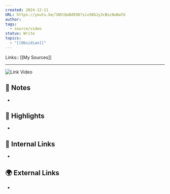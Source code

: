```yaml
---
created: 2024-12-11
URL: https://youtu.be/lN5tQoBd930?si=58GJy3cBscNuNaTd
author: 
tags:
  - source/video
status: Write
topics:
  - "[[Obsidian]]"
---
```

Links:: [[My Sources]]

---

![Link Video](https://youtu.be/lN5tQoBd930?si=58GJy3cBscNuNaTd)


## 📝 Notes

- 



## 🌟 Highlights 

- 



## 🔗 Internal Links

- 

## 🌍 External Links

- 


